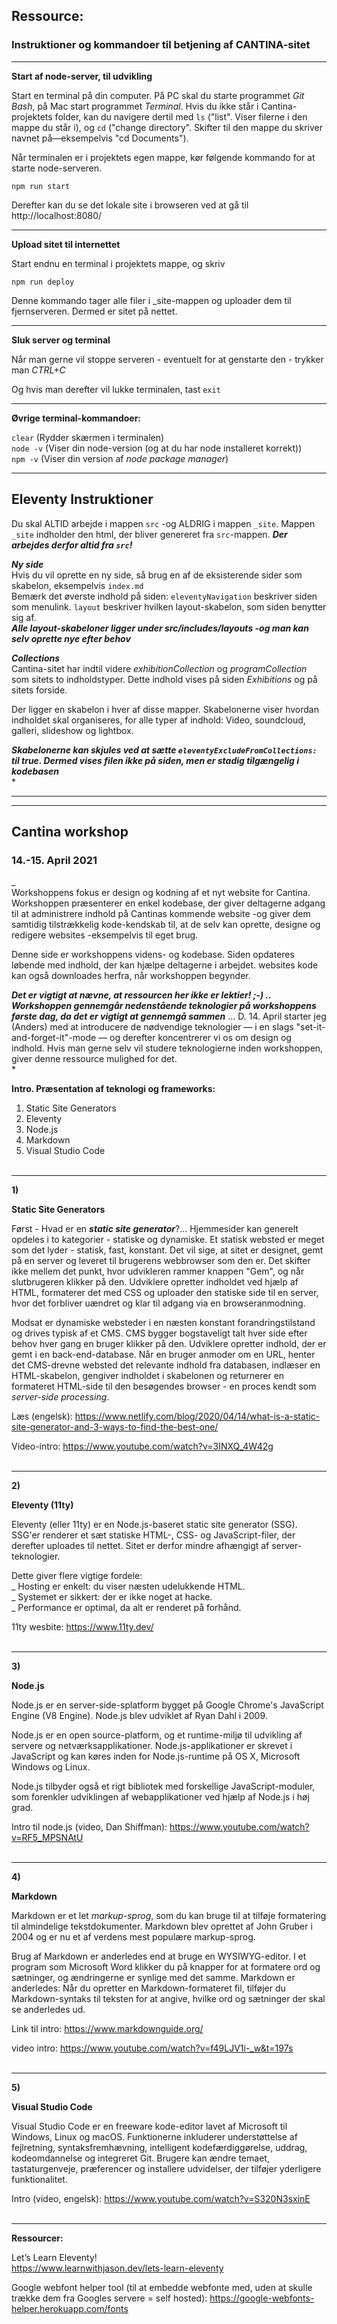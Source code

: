 ## Ressource:
### Instruktioner og kommandoer til betjening af CANTINA-sitet
---

**Start af node-server, til udvikling**

Start en terminal på din computer. På PC skal du starte programmet *Git Bash*, på Mac start programmet *Terminal*. Hvis du ikke står i Cantina-projektets folder, kan du navigere dertil med <code>ls</code> ("list". Viser filerne i den mappe du står i), og <code>cd</code> ("change directory". Skifter til den mappe du skriver navnet på&mdash;eksempelvis "cd Documents").

Når terminalen er i projektets egen mappe, kør følgende kommando for at starte node-serveren.

<code>npm run start</code>  

Derefter kan du se det lokale site i browseren ved at gå til http://localhost:8080/

---

**Upload sitet til internettet**

Start endnu en terminal i projektets mappe, og skriv

<code>npm run deploy</code>

Denne kommando tager alle filer i _site-mappen og uploader dem til fjernserveren. Dermed er sitet på nettet.

---

**Sluk server og terminal**

Når man gerne vil stoppe serveren - eventuelt for at genstarte den - trykker man *CTRL+C*  

Og hvis man derefter vil lukke terminalen, tast <code>exit</code>


---

**Øvrige terminal-kommandoer:**

<code>clear</code> (Rydder skærmen i terminalen)  
<code>node -v</code> (Viser din node-version (og at du har node installeret korrekt))  
<code>npm -v</code> (Viser din version af *node package manager*)


---

## Eleventy Instruktioner

Du skal ALTID arbejde i mappen <code>src</code> -og ALDRIG i mappen <code>_site</code>. Mappen <code>_site</code> indholder den html, der bliver genereret fra <code>src</code>-mappen. ***Der arbejdes derfor altid fra <code>src</code>!***

***Ny side***  
Hvis du vil oprette en ny side, så brug en af de eksisterende sider som skabelon, eksempelvis <code>index.md</code>  
Bemærk det øverste indhold på siden: <code>eleventyNavigation</code> beskriver siden som menulink. <code>layout</code> beskriver hvilken layout-skabelon, som siden benytter sig af.  
***Alle layout-skabeloner ligger under src/includes/layouts -og man kan selv oprette nye efter behov***

***Collections***  
Cantina-sitet har indtil videre *exhibitionCollection* og *programCollection* som sitets to indholdstyper. Dette indhold vises på siden *Exhibitions* og på sitets forside.

Der ligger en skabelon i hver af disse mapper. Skabelonerne viser hvordan indholdet skal organiseres, for alle typer af indhold: Video, soundcloud, galleri, slideshow og lightbox.

***Skabelonerne kan skjules ved at sætte <code>eleventyExcludeFromCollections:</code> til true. Dermed vises filen ikke på siden, men er stadig tilgængelig i kodebasen***  
*  

---



---

## Cantina workshop

### 14.-15. April 2021

_  
Workshoppens fokus er design og kodning af et nyt website for Cantina. Workshoppen præsenterer en enkel kodebase, der giver deltagerne adgang til at administrere indhold på Cantinas kommende website -og giver dem samtidig tilstrækkelig kode-kendskab til, at de selv kan oprette, designe og redigere websites -eksempelvis til eget brug.

Denne side er workshoppens videns- og kodebase. Siden opdateres løbende med indhold, der kan hjælpe deltagerne i arbejdet. websites kode kan også downloades herfra, når workshoppen begynder.

***Det er vigtigt at nævne, at ressourcen her ikke er lektier! ;-) .. Workshoppen gennemgår nedenstående teknologier på workshoppens første dag, da det er vigtigt at gennemgå sammen*** ... D. 14. April starter jeg (Anders) med at introducere de nødvendige teknologier &mdash; i en slags "set-it-and-forget-it"-mode &mdash; og derefter koncentrerer vi os om design og indhold. Hvis man gerne selv vil studere teknologierne inden workshoppen, giver denne ressource mulighed for det.  
*

**Intro. Præsentation af teknologi og frameworks:** 
1. Static Site Generators 
2. Eleventy
3. Node.js
4. Markdown
5. Visual Studio Code
<br/><br/>

---

**1)**

**Static Site Generators**

Først - Hvad er en ***static site generator***?... Hjemmesider kan generelt opdeles i to kategorier - statiske og dynamiske. Et statisk websted er meget som det lyder - statisk, fast, konstant. Det vil sige, at sitet er designet, gemt på en server og leveret til brugerens webbrowser som den er. Det skifter ikke mellem det punkt, hvor udvikleren rammer knappen "Gem", og når slutbrugeren klikker på den. Udviklere opretter indholdet ved hjælp af HTML, formaterer det med CSS og uploader den statiske side til en server, hvor det forbliver uændret og klar til adgang via en browseranmodning.

Modsat er dynamiske websteder i en næsten konstant forandringstilstand og drives typisk af et CMS. CMS bygger bogstaveligt talt hver side efter behov hver gang en bruger klikker på den. Udviklere opretter indhold, der er gemt i en back-end-database. Når en bruger anmoder om en URL, henter det CMS-drevne websted det relevante indhold fra databasen, indlæser en HTML-skabelon, gengiver indholdet i skabelonen og returnerer en formateret HTML-side til den besøgendes browser - en proces kendt som *server-side processing*.

Læs (engelsk): https://www.netlify.com/blog/2020/04/14/what-is-a-static-site-generator-and-3-ways-to-find-the-best-one/

Video-intro: https://www.youtube.com/watch?v=3INXQ_4W42g
<br/><br/>

---

**2)**

**Eleventy (11ty)**

Eleventy (eller 11ty) er en Node.js-baseret static site generator (SSG). SSG'er renderer et sæt statiske HTML-, CSS- og JavaScript-filer, der derefter uploades til nettet. Sitet er derfor mindre afhængigt af server-teknologier.

Dette giver flere vigtige fordele:  
_ Hosting er enkelt: du viser næsten udelukkende HTML.  
_ Systemet er sikkert: der er ikke noget at hacke.  
_ Performance er optimal, da alt er renderet på forhånd.  

11ty wesbite: https://www.11ty.dev/
<br/><br/>

---

**3)**

**Node.js**

Node.js er en server-side-splatform bygget på Google Chrome's JavaScript Engine (V8 Engine). Node.js blev udviklet af Ryan Dahl i 2009.

Node.js er en open source-platform, og et runtime-miljø til udvikling af servere og netværksapplikationer. Node.js-applikationer er skrevet i JavaScript og kan køres inden for Node.js-runtime på OS X, Microsoft Windows og Linux.

Node.js tilbyder også et rigt bibliotek med forskellige JavaScript-moduler, som forenkler udviklingen af webapplikationer ved hjælp af Node.js i høj grad.

Intro til node.js (video, Dan Shiffman): https://www.youtube.com/watch?v=RF5_MPSNAtU
<br/><br/> 

---

**4)**

**Markdown**

Markdown er et let *markup-sprog*, som du kan bruge til at tilføje formatering til almindelige tekstdokumenter. Markdown blev oprettet af John Gruber i 2004 og er nu et af verdens mest populære markup-sprog.

Brug af Markdown er anderledes end at bruge en WYSIWYG-editor. I et program som Microsoft Word klikker du på knapper for at formatere ord og sætninger, og ændringerne er synlige med det samme. Markdown er anderledes: Når du opretter en Markdown-formateret fil, tilføjer du Markdown-syntaks til teksten for at angive, hvilke ord og sætninger der skal se anderledes ud.

Link til intro: https://www.markdownguide.org/

video intro: https://www.youtube.com/watch?v=f49LJV1i-_w&t=197s
<br/><br/>

---

**5)**

**Visual Studio Code**

Visual Studio Code er en freeware kode-editor lavet af Microsoft til Windows, Linux og macOS. Funktionerne inkluderer understøttelse af fejlretning, syntaksfremhævning, intelligent kodefærdiggørelse, uddrag, kodeomdannelse og integreret Git. Brugere kan ændre temaet, tastaturgenveje, præferencer og installere udvidelser, der tilføjer yderligere funktionalitet.

Intro (video, engelsk): https://www.youtube.com/watch?v=S320N3sxinE
<br/><br/>

---

**Ressourcer:**

Let’s Learn Eleventy!  
https://www.learnwithjason.dev/lets-learn-eleventy

Google webfont helper tool (til at embedde webfonte med, uden at skulle trække dem fra Googles servere = self hosted):
https://google-webfonts-helper.herokuapp.com/fonts











